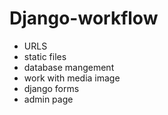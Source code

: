 # Django-workflow

- URLS
- static files
- database mangement
- work with media image
- django forms
- admin page

